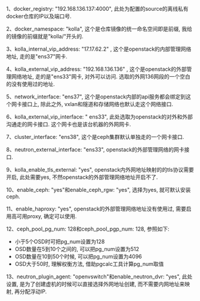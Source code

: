 1、docker_registry: "192.168.136.137:4000", 此处为配置的source的离线私有docker仓库的IP以及端口号. 

2、docker_namespace: "kolla", 这个是仓库镜像的统一命名空间即是前缀, 我给的镜像的前缀就是"kolla/"开头的. 

3、kolla_internal_vip_address: "17.17.62.2" , 这个是openstack的内部管理网络地址, 走的是"ens37"网卡. 

4、kolla_external_vip_address: "192.168.136.136" , 这个是openstack的外部管理网络地址, 走的是"ens33"网卡, 对外可以访问. 选取的外网136网段的一个空白的没有使用过的地址. 

5、network_interface: "ens37", 这个是openstack内部的api服务都会绑定到这个网卡接口上, 除此之外, vxlan和隧道和存储网络也默认走这个网络接口. 

6、kolla_external_vip_interface: " ens33", 此处选取为openstack的对外和外部沟通走的网卡接口. 这个网卡也是该台机器的外网网卡. 

7、cluster_interface: "ens38", 这个是ceph集群默认单独走的一个网卡接口. 

8、neutron_external_interface: "ens33", openstack的外部管理网络的网卡接口. 

9、kolla_enable_tls_external: "yes", openstack内外网地址映射的的tls协议需要开启, 此处需要yes, 不然openstack的外部管理网络地址开启不了. 

10、enable_ceph: "yes"和enable_ceph_rgw: "yes", 选择为yes, 就可默认安装ceph. 

11、enable_haproxy: "yes", openstack的外部管理网络地址没有使用过, 需要启用高可用proxy, 确定可以使用. 

12、ceph_pool_pg_num: 128和ceph_pool_pgp_num: 128, 参照如下: 

- 小于5个OSD时可把pg_num设置为128
- OSD数量在5到10个之间的, 可以把pg_num设置为512
- OSD数量在10到50个时候, 可以把pg_num设置为4096
- OSD大于50时, 理解权衡方法, 借助pgcalc工具计算pg_num取值

13、neutron_plugin_agent: "openvswitch"和enable_neutron_dvr: "yes", 此处设置, 是为了创建虚机的时候可以直接选择外网地址创建, 而不需要内网地址来映射, 再分配浮动IP. 